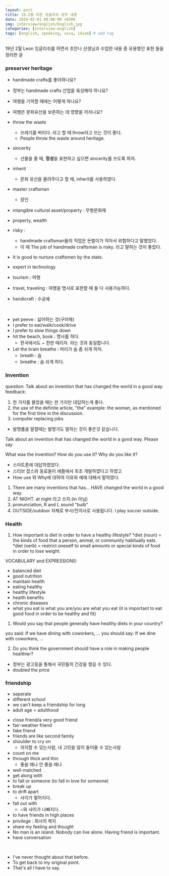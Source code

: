 ```yaml
---
layout: post
title: 19.2월 리온 잉글리쉬 공부 내용
date: 2019-02-01 00:00:00 +0300
img: interview/english/English.jpg
categories: [interview-english] 
tags: [english, speaking, voca, idiom] # add tag
---
```


19년 2월 Leon 잉글리쉬를 하면서 조안나 선생님과 수업한 내용 중 유용했던 표현 들을 정리한 글

### preserver heritage

+ handmade crafts를 좋아하나요?
+ 정부는 handmade crafts 산업을 육성해야 하나요?
+ 여행을 기억할 때에는 어떻게 하나요?
+ 여행은 문화유산을 보존하는 데 영향을 끼치나요?

+ throw the waste
    + 쓰레기를 버리다. 라고 할 때 throw라고 쓰는 것이 좋다.
    + People throw the waste around heritage.
+ sincerity
    + 선물을 줄 때, **정성**을 표현하고 싶으면 sincerity를 쓰도록 하자.
+ inherit
    + 문화 유산을 물려주다고 할 때, inherit를 사용하였다.
+ master craftsman
    + 장인
+ intangible cultural asset/property : 무형문화재
+ property, wealth
+ risky : 
    + handmade craftsman들의 직업은 돈벌이가 작아서 위험하다고 말했었다.
    + 이 때 The job of handmade craftsman is risky. 라고 말하는 것이 좋았다.
+ It is good to nurture craftsmen by the state.    
+ expert in technology
+ tourism : 여행
+ travel, traveling : 여행을 명사로 표현할 때 둘 다 사용가능하다.
+ handicraft : 수공예

<br>

+ pet peeve : 싫어하는 것(구어체) 
+ I prefer to eat/walk/cook/drive
+ I prefer to slow things down
+ hit the beach, book : 명사를 하다.
    + 한국에서도 ~ 한판 때리자. 라는 것과 동일합니다.
+ Let the brain breathe : 머리가 숨 좀 쉬게 하자.
    + breath : 숨
    + breathe : 숨 쉬게 하다.
    
### Invention

question: Talk about an invention that has changed the world in a good way. 
feedback: 
1. 한 가지를 물었을 때는 한 가지만 대답하는게 좋다.
2. the use of the definite article, "the" example: the woman, as mentioned for the first time in the discussion.
3. computer replacing jobs

+ 발명품을 말할때는 발명가도 말하는 것이 좋은것 같습니다.

Talk about an invention that has changed the world in a good way. Please say

What was the invention?
How do you use it?
Why do you like it?

+ 스마트폰에 대답하였었다. 
+ 스티브 잡스와 동료들이 애플에서 최초 개발하였다고 하였고
+ How use 와 Why에 대하여 이유와 예에 대해서 말하였다.

1. There are many inventions that has... HAVE changed the world in a good way.
2. AT NIGHT. at night 라고 쓰자.(in 아님)
3. pronunciation, R and L sound "bulb" 
4. OUTSIDE/outdoor 자체로 부사/전치사로 사용됩니다. I play soccer outside.

### Health

1. How important is diet in order to have a healthy lifestyle?
*diet (noun) = the kinds of food that a person, animal, or community habitually eats.
*diet (verb) = restrict oneself to small amounts or special kinds of food in order to lose weight.

VOCABULARY and EXPRESSIONS:
- balanced diet
- good nutrition
- maintain health
- eating healthy
- healthy lifestyle
- health benefits
- chronic diseases
- what you eat is what you are/you are what you eat (it is important to eat good food in order to be healthy and fit)

1. Would you say that people generally have healthy diets in your country?

you said: If we have dining with coworkers, ...
you should say: If we dine with coworkers, ...

2. Do you think the government should have a role in making people healthier?

+ 정부는 광고등을 통해서 국민들의 건강을 챙길 수 있다.
+ doubled the price

### friendship

+ seperate
+ different school
+ we can't keep a friendship for long
+ adult age = adulthood

- close friend/a very good friend
- fair-weather friend
- fake friend
- friends are like second family
- shoulder to cry on
    + 의지할 수 있는사람, 내 고민을 많이 들어줄 수 있는사람
- count on me
- through thick and thin
    + 좋을 때나 안 좋을 때나
- well-matched
- get along with
- to fall or someone (to fall in love for someone)
- break up
- to drift apart
    + 사이가 멀어지다.
- fall out with
    + ~와 사이가 나빠지다.
- to have friends in high places
- privilege : 회사의 복지
- share my feeling and thought
- No man is an island. Nobody can live alone. Having friend is important.
- have conversation

<br>

+ I've never thought about that before.
+ To get back to my original point.
+ That's all I have to say.

